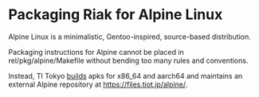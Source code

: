 # Packaging Riak for Alpine Linux

Alpine Linux is a minimalistic, Gentoo-inspired, source-based distribution.

Packaging instructions for Alpine cannot be placed in
rel/pkg/alpine/Makefile without bending too many rules and
conventions.

Instead, TI Tokyo [builds](https://github.com/TI-Tokyo/alpine-builds)
apks for x86_64 and aarch64 and maintains an external Alpine
repository at https://files.tiot.jp/alpine/.
